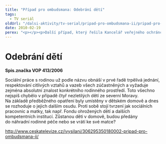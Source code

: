 ```yaml
---
title: "Případ pro ombudsmana: Odebrání dětí"
tags:
  - TV seriál
oldUrl: "/dalsi-aktivity/tv-serial/pripad-pro-ombudsmana-ii/pripad-pro-ombudsmana-odebrani-deti-1/"
date: 2010-02-19
perex: "<p></p><p>Další případ, který řešila Kancelář veřejného ochránce práv, se týká výkonu sociálně-právní ochrany dětí. </p>"
---
```


<!-- imported from the old website -->

<h1>Odebrání dětí</h1><p><strong>Spis.značka VOP 413/2006</strong></p><p>Sociální práce s rodinou už podle názvu obnáší v prvé řadě trpělivá jednání, respektování citlivých vztahů a vazeb všech zúčastněných a vyžaduje zejména absolutní znalost konkrétního rodinného prostředí. Toto všechno nejspíš chybělo v případě čtyř nezletilých dětí ze severní Moravy. Na základě předběžného opatření byly umístěny v dětském domově a dnes se rozhoduje o jejich dalším osudu. Proti sobě stojí tvrzení jak sociálních pracovnic a matky, tak např. Fondu ohrožených dětí a dalších kompetentních institucí. Zůstanou děti v domově, budou předány do náhradní rodinné péče nebo se vrátí ke své matce?</p><p><a title="Otevření do nového okna" href="http://www.ceskatelevize.cz/ivysilani/306295350180002-pripad-pro-ombudsmana-ii/" target="_blank">http://www.ceskatelevize.cz/ivysilani/306295350180002-pripad-pro-ombudsmana-ii/</a> <img alt="" src="https://www.ochrance.cz/typo3/ext/od_linkdesc/icons/external.gif" class="od_linkdesc_icon_external" /></p>

